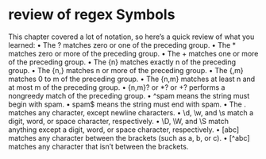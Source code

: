 # review of regex Symbols

This chapter covered a lot of notation, so here’s a quick review of what 
you learned:
 •	The ? matches zero or one of the preceding group.
 •	The * matches zero or more of the preceding group.
 •	The + matches one or more of the preceding group.
 •	The {n} matches exactly n of the preceding group.
 •	The {n,} matches n or more of the preceding group.
 •	The {,m} matches 0 to m of the preceding group.
 •	The {n,m} matches at least n and at most m of the preceding group.
 •	{n,m}? or *? or +? performs a nongreedy match of the preceding group.
 •	^spam means the string must begin with spam.
 •	spam$ means the string must end with spam.
 •	The . matches any character, except newline characters.
 •	\d, \w, and \s match a digit, word, or space character, respectively.
 •	\D, \W, and \S match anything except a digit, word, or space character, 
respectively.
 •	[abc] matches any character between the brackets (such as a, b, or c).
 •	[^abc] matches any character that isn’t between the brackets.